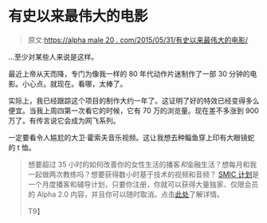 # 有史以来最伟大的电影

> 原文:[https://alpha male 20 . com/2015/05/31/有史以来最伟大的电影/](https://alphamale20.com/2015/05/31/the-greatest-movie-ever-made/)

...至少对某些人来说是这样。

最近上帝从天而降，专门为像我一样的 80 年代动作片迷制作了一部 30 分钟的电影。小心点。就现在。看哪，太棒了。

实际上，我已经跟踪这个项目的制作大约一年了。这证明了好的特效已经变得多么便宜。当我上周四第一次看它的时候，它有 70 万的浏览量。现在差不多涨到 900 万了。有传言说它会成为网飞系列。

一定要看令人尴尬的大卫·霍索夫音乐视频。这让我想去种鲻鱼穿上印有大眼镜蛇的 t 恤。

> 想要超过 35 小时的如何改善你的女性生活的播客*和*金融生活？想每月和我一起做两次教练吗？想要获得数小时基于技术的视频和音频？ [SMIC 计划](https://alphamale20.kartra.com/page/vIL17)是一个月度播客和辅导计划，只要你注册，你就可以获得大量独家、仅限会员的 Alpha 2.0 内容，并且你可以随时取消。点击[此处](https://alphamale20.kartra.com/page/vIL17)了解详情。
> 
> T9】